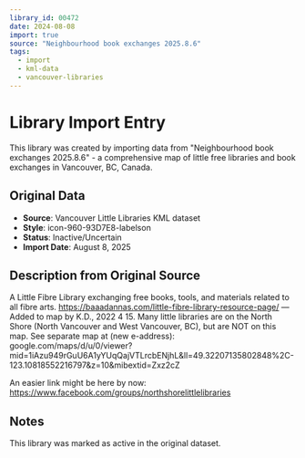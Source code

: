 ```yaml
---
library_id: 00472
date: 2024-08-08
import: true
source: "Neighbourhood book exchanges 2025.8.6"
tags:
  - import
  - kml-data
  - vancouver-libraries
---
```


# Library Import Entry

This library was created by importing data from "Neighbourhood book exchanges 2025.8.6" - a comprehensive map of little free libraries and book exchanges in Vancouver, BC, Canada.

## Original Data

- **Source**: Vancouver Little Libraries KML dataset
- **Style**: icon-960-93D7E8-labelson
- **Status**: Inactive/Uncertain
- **Import Date**: August 8, 2025

## Description from Original Source

A Little Fibre Library exchanging free books, tools, and materials related to all fibre arts. 
https://baaadannas.com/little-fibre-library-resource-page/
—Added to map by K.D., 2022 4 15.
Many little libraries are on the North Shore (North Vancouver and West Vancouver, BC),
but are NOT on this map.
See separate map at (new e-address):
google.com/maps/d/u/0/viewer?mid=1iAzu949rGuU6A1yYUqQajVTLrcbENjhL&ll=49.32207135802848%2C-123.10818552216797&z=10&mibextid=Zxz2cZ

An easier link might be here by now:
https://www.facebook.com/groups/northshorelittlelibraries



## Notes

This library was marked as active in the original dataset.
